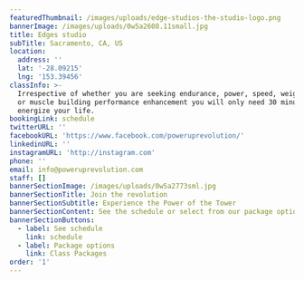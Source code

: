 ```yaml
---
featuredThumbnail: /images/uploads/edge-studios-the-studio-logo.png
bannerImage: /images/uploads/0w5a2608.11small.jpg
title: Edges studio
subTitle: Sacramento, CA, US
location:
  address: ''
  lat: '-28.09215'
  lng: '153.39456'
classInfo: >-
  Irrespective of whether you are seeking endurance, power, speed, weight loss,
  or muscle building performance enhancement you will only need 30 minutes to
  energize your life.
bookingLink: schedule
twitterURL: ''
facebookURL: 'https://www.facebook.com/poweruprevolution/'
linkedinURL: ''
instagramURL: 'http://instagram.com'
phone: ''
email: info@poweruprevolution.com
staff: []
bannerSectionImage: /images/uploads/0w5a2773sml.jpg
bannerSectionTitle: Join the revolution
bannerSectionSubtitle: Experience the Power of the Tower
bannerSectionContent: See the schedule or select from our package options below
bannerSectionButtons:
  - label: See schedule
    link: schedule
  - label: Package options
    link: Class Packages
order: '1'
---
```

